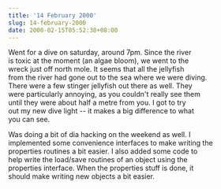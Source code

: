 ```yaml
---
title: '14 February 2000'
slug: 14-february-2000
date: 2000-02-15T05:52:38+08:00
---
```


Went for a dive on saturday, around 7pm. Since the river\
is toxic at the moment (an algae bloom), we went to the\
wreck just off north mole. It seems that all the jellyfish\
from the river had gone out to the sea where we were diving.\
There were a few stinger jellyfish out there as well. They\
were particularly annoying, as you couldn\'t really see them\
until they were about half a metre from you. I got to try\
out my new dive light \-- it makes a big difference to what\
you can see.

Was doing a bit of dia hacking on the weekend as well. I\
implemented some convenience interfaces to make writing the\
properties routines a bit easier. I also added some code to\
help write the load/save routines of an object using the\
properties interface. When the properties stuff is done, it\
should make writing new objects a bit easier.
